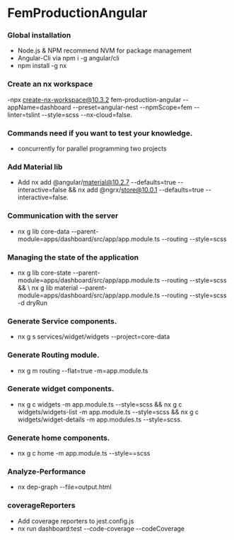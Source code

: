 # FemProductionAngular
### Global installation
- Node.js & NPM recommend NVM for package management
- Angular-Cli via npm i -g angular/cli
- npm install -g nx
### Create an nx workspace
-npx create-nx-workspace@10.3.2 fem-production-angular --appName=dashboard --preset=angular-nest --npmScope=fem --linter=tslint --style=scss --nx-cloud=false.
### Commands need if you want to test your knowledge.
- concurrently for parallel programming two projects
### Add Material lib
- Add nx add @angular/material@10.2.7 --defaults=true --interactive=false && nx add @ngrx/store@10.0.1 --defaults=true --interactive=false.
### Communication with the server
- nx g lib core-data --parent-module=apps/dashboard/src/app/app.module.ts --routing --style=scss
### Managing the state of the application
- nx g lib core-state --parent-module=apps/dashboard/src/app/app.module.ts --routing --style=scss && \ nx g lib material --parent-module=apps/dashboard/src/app/app.module.ts --routing --style=scss -d dryRun
### Generate Service components.
- nx g s services/widget/widgets --project=core-data
### Generate Routing module.
- nx g m routing --flat=true -m=app.module.ts 
### Generate widget components.
- nx g c widgets -m app.module.ts --style=scss && nx g c widgets/widgets-list -m app.module.ts --style=scss && nx g c widgets/widget-details -m app.modules.ts --style=scss.
### Generate home components.
- nx g c home -m app.module.ts --style==scss
### Analyze-Performance
- nx dep-graph --file=output.html
### coverageReporters
- Add coverage reporters to jest.config.js
-  nx run dashboard:test --code-coverage --codeCoverage





